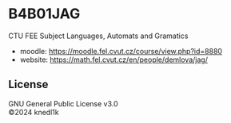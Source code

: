 # B4B01JAG
CTU FEE Subject Languages, Automats and Gramatics

- moodle: <https://moodle.fel.cvut.cz/course/view.php?id=8880>
- website: <https://math.fel.cvut.cz/en/people/demlova/jag/>

## License
GNU General Public License v3.0\
©2024 knedl1k

